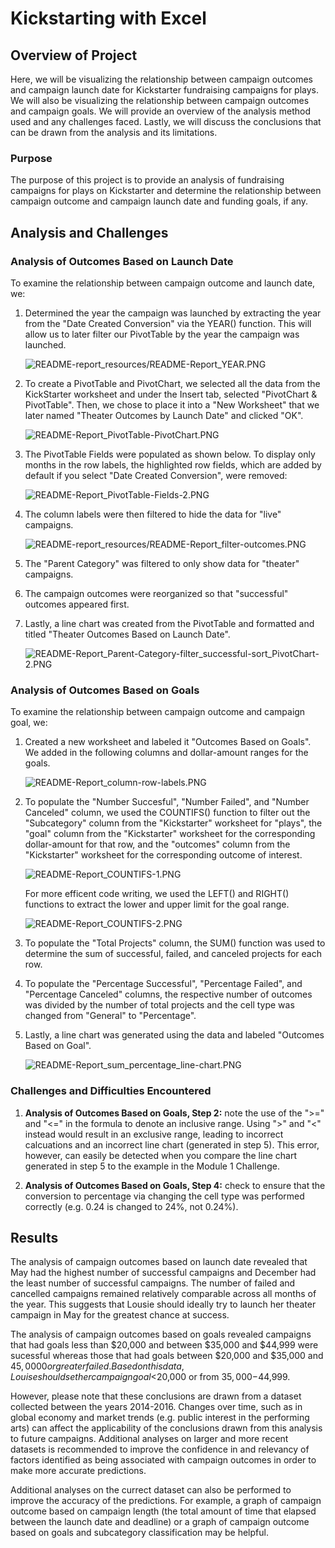# Kickstarting with Excel
## Overview of Project
Here, we will be visualizing the relationship between campaign outcomes and campaign launch date for Kickstarter fundraising campaigns for plays. We will also be visualizing the relationship between campaign outcomes and campaign goals. We will provide an overview of the analysis method used and any challenges faced. Lastly, we will discuss the conclusions that can be drawn from the analysis and its limitations.

### Purpose
The purpose of this project is to provide an analysis of fundraising campaigns for plays on Kickstarter and determine the relationship between campaign outcome and campaign launch date and funding goals, if any.

## Analysis and Challenges
### Analysis of Outcomes Based on Launch Date
To examine the relationship between campaign outcome and launch date, we:
1. Determined the year the campaign was launched by extracting the year from the "Date Created Conversion" via the YEAR() function. This will allow us to later filter our PivotTable by the year the campaign was launched.

      ![README-report_resources/README-Report_YEAR.PNG](https://github.com/lexyzhong/kickstarter-analysis/blob/main/resources/README-report_resources/README-Report_YEAR.PNG)

2. To create a PivotTable and PivotChart, we selected all the data from the KickStarter worksheet and under the Insert tab, selected "PivotChart & PivotTable". Then, we chose to place it into a "New Worksheet" that we later named "Theater Outcomes by Launch Date" and clicked "OK".

      ![README-Report_PivotTable-PivotChart.PNG](https://github.com/lexyzhong/kickstarter-analysis/blob/main/resources/README-report_resources/README-Report_PivotTable-PivotChart.PNG)

3. The PivotTable Fields were populated as shown below. To display only months in the row labels, the highlighted row fields, which are added by default if you select "Date Created Conversion", were removed:

    ![README-Report_PivotTable-Fields-2.PNG](https://github.com/lexyzhong/kickstarter-analysis/blob/main/resources/README-report_resources/README-Report_PivotTable-Fields-2.PNG)

4. The column labels were then filtered to hide the data for "live" campaigns.

      ![README-report_resources/README-Report_filter-outcomes.PNG](https://github.com/lexyzhong/kickstarter-analysis/blob/main/resources/README-report_resources/README-Report_filter-outcomes.PNG)

5. The "Parent Category" was filtered to only show data for "theater" campaigns. 
6. The campaign outcomes were reorganized so that "successful" outcomes appeared first. 
7. Lastly, a line chart was created from the PivotTable and formatted and titled "Theater Outcomes Based on Launch Date".

    ![README-Report_Parent-Category-filter_successful-sort_PivotChart-2.PNG](https://github.com/lexyzhong/kickstarter-analysis/blob/main/resources/README-report_resources/README-Report_Parent-Category-filter_successful-sort_PivotChart-2.PNG)

### Analysis of Outcomes Based on Goals
To examine the relationship between campaign outcome and campaign goal, we:
1. Created a new worksheet and labeled it "Outcomes Based on Goals". We added in the following columns and dollar-amount ranges for the goals.

      ![README-Report_column-row-labels.PNG](https://github.com/lexyzhong/kickstarter-analysis/blob/main/resources/README-report_resources/README-Report_column-row-labels.PNG)

2. To populate the "Number Succesful", "Number Failed", and "Number Canceled" column, we used the COUNTIFS() function to filter out the "Subcategory" column from the "Kickstarter" worksheet for "plays", the "goal" column from the "Kickstarter" worksheet for the corresponding dollar-amount for that row, and the "outcomes" column from the "Kickstarter" worksheet for the corresponding outcome of interest.

      ![README-Report_COUNTIFS-1.PNG](https://github.com/lexyzhong/kickstarter-analysis/blob/main/resources/README-report_resources/README-Report_COUNTIFS-1.PNG)

      For more efficent code writing, we used the LEFT() and RIGHT() functions to extract the lower and upper limit for the goal range.
      
      ![README-Report_COUNTIFS-2.PNG](https://github.com/lexyzhong/kickstarter-analysis/blob/main/resources/README-report_resources/README-Report_COUNTIFS-2.PNG)

3. To populate the "Total Projects" column, the SUM() function was used to determine the sum of successful, failed, and canceled projects for each row.
4. To populate the "Percentage Successful", "Percentage Failed", and "Percentage Canceled" columns, the respective number of outcomes was divided by the number of total projects and the cell type was changed from "General" to "Percentage".
5. Lastly, a line chart was generated using the data and labeled "Outcomes Based on Goal".

      ![README-Report_sum_percentage_line-chart.PNG](https://github.com/lexyzhong/kickstarter-analysis/blob/main/resources/README-report_resources/README-Report_sum_percentage_line-chart.PNG)

### Challenges and Difficulties Encountered
1. **Analysis of Outcomes Based on Goals, Step 2:** note the use of the ">=" and "<=" in the formula to denote an inclusive range. Using ">" and "<" instead would result in an exclusive range, leading to incorrect calcuations and an incorrect line chart (generated in step 5). This error, however, can easily be detected when you compare the line chart generated in step 5 to the example in the Module 1 Challenge.

3. **Analysis of Outcomes Based on Goals, Step 4:** check to ensure that the conversion to percentage via changing the cell type was performed correctly (e.g. 0.24 is changed to 24%, not 0.24%). 

## Results
The analysis of campaign outcomes based on launch date revealed that May had the highest number of successful campaigns and December had the least number of successful campaigns. The number of failed and cancelled campaigns remained relatively comparable across all months of the year. This suggests that Lousie should ideally try to launch her theater campaign in May for the greatest chance at success.

The analysis of campaign outcomes based on goals revealed campaigns that had goals less than $20,000 and between $35,000 and $44,999 were sucessful whereas those that had goals between $20,000 and $35,000 and $45,0000 or greater failed. Based on this data, Louise should set her campaign goal <$20,000 or from $35,000-$44,999.

However, please note that these conclusions are drawn from a dataset collected between the years 2014-2016. Changes over time, such as in global economy and market trends (e.g. public interest in the performing arts) can affect the applicability of the conclusions drawn from this analysis to future campaigns. Additional analyses on larger and more recent datasets is recommended to improve the confidence in and relevancy of factors identified as being associated with campaign outcomes in order to make more accurate predictions.

Additional analyses on the currect dataset can also be performed to improve the accuracy of the predictions. For example, a graph of campaign outcome based on campaign length (the total amount of time that elapsed between the launch date and deadline) or a graph of campaign outcome based on goals and subcategory classification may be helpful.
